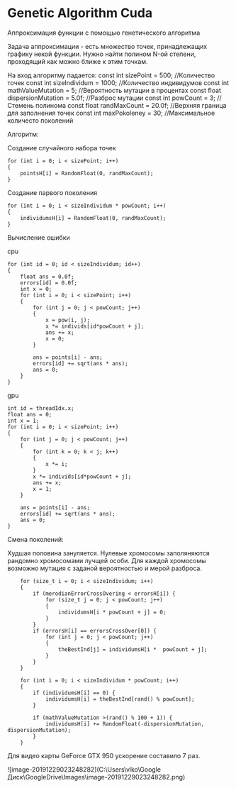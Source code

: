 # Genetic Algorithm Cuda

Аппроксимация функции с помощью генетического алгоритма

Задача аппроксимации - есть множество точек, принадлежащих графику некой функции. Нужно найти полином N-ой степени, проходящий как можно ближе к этим точкам.

На вход алгоритму падается:
const int sizePoint = 500; //Количество точек
const int sizeIndividum = 1000; //Количество индивидумов
const int mathValueMutation = 5; //Вероятность мутации в процентах 
const float dispersionMutation = 5.0f; //Разброс мутации
const int powCount = 3; //Стемень полинома
const float randMaxCount = 20.0f; //Верхняя граница для заполнения точек
const int maxPokoleney = 30; //Максимальное количесто поколений

Алгоритм:

Создание случайного набора точек

	for (int i = 0; i < sizePoint; i++)
	{
		pointsH[i] = RandomFloat(0, randMaxCount);
	}

Создание парвого поколения

	for (int i = 0; i < sizeIndividum * powCount; i++)
	{
		individumsH[i] = RandomFloat(0, randMaxCount);
	}

Вычисление ошибки

cpu

	for (int id = 0; id < sizeIndividum; id++)
	{
		float ans = 0.0f;
		errors[id] = 0.0f;
		int x = 0;
		for (int i = 0; i < sizePoint; i++)
		{
			for (int j = 0; j < powCount; j++)
			{
				x = pow(i, j);
				x *= individs[id*powCount + j];
				ans += x;
				x = 0;
			}
	
			ans = points[i] - ans;
			errors[id] += sqrt(ans * ans);
			ans = 0;
		}
	}

gpu

	int id = threadIdx.x;
	float ans = 0;
	int x = 1;
	for (int i = 0; i < sizePoint; i++)
	{
		for (int j = 0; j < powCount; j++)
		{
			for (int k = 0; k < j; k++)
			{
				x *= i;
			}
			x *= individs[id*powCount + j];
			ans += x;
			x = 1;
		}
	
		ans = points[i] - ans;
		errors[id] += sqrt(ans * ans);
		ans = 0;
	}

Смена поколений:

Худшая половина зануляется. Нулевые хромосомы заполяняются рандомно хромосомами лучщей особи. Для каждой хромосомы возможно мутация с заданой вероятностью и мерой разброса.

		for (size_t i = 0; i < sizeIndividum; i++)
		{
			if (merodianErrorCrossOvering < errorsH[i]) {
				for (size_t j = 0; j < powCount; j++)
				{
					individumsH[i * powCount + j] = 0;
				}
			}
			if (errorsH[i] == errorsCrossOver[0]) {
				for (int j = 0; j < powCount; j++)
				{
					theBestInd[j] = individumsH[i *  powCount + j];
				}
			}
		}
	
		for (int i = 0; i < sizeIndividum * powCount; i++)
		{
			if (individumsH[i] == 0) {
				individumsH[i] = theBestInd[rand() % powCount];
			}
	
			if (mathValueMutation >(rand() % 100 + 1)) {
				individumsH[i] += RandomFloat(-dispersionMutation, dispersionMutation);
			}
		}	

Для видео карты GeForce GTX 950 ускорение составило 7 раз.

![image-20191229023248282](C:\Users\vlko\Google Диск\GoogleDrive\Images\image-20191229023248282.png)

